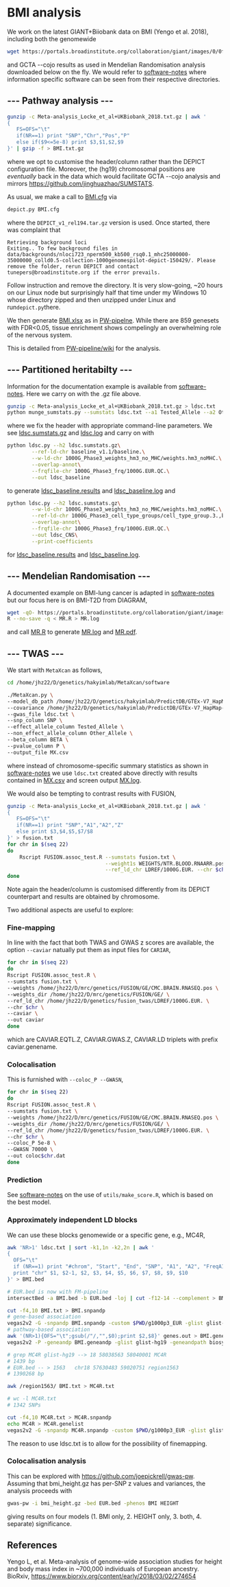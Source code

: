 # BMI analysis

We work on the latest GIANT+Biiobank data on BMI (Yengo et al. 2018), including both the genomewide
```bash
wget https://portals.broadinstitute.org/collaboration/giant/images/0/0f/Meta-analysis_Locke_et_al+UKBiobank_2018.txt.gz
```
and GCTA --cojo results as used in Mendelian Randomisation analysis downloaded below on the fly. We would refer to [software-notes](https://github.com/jinghuazhao/software-notes) where information specific software can be seen from their respective directories.

## --- Pathway analysis ---

```bash
gunzip -c Meta-analysis_Locke_et_al+UKBiobank_2018.txt.gz | awk '
{
   FS=OFS="\t"
   if(NR==1) print "SNP","Chr","Pos","P"
   else if($9<=5e-8) print $3,$1,$2,$9
}' | gzip -f > BMI.txt.gz

```
where we opt to customise the header/column rather than the DEPICT configuration file. Moreover, the (hg19) chromosomal positions are *eventually* back in the data which would facilitate GCTA --cojo analysis and mirrors https://github.com/jinghuazhao/SUMSTATS.

As usual, we make a call to [BMI.cfg](BMI.cfg) via
```bash
depict.py BMI.cfg
```
where the `DEPICT_v1_rel194.tar.gz` version is used. Once started, there was complaint that
```
Retrieving background loci
Exiting.. To few background files in data/backgrounds/nloci723_nperm500_kb500_rsq0.1_mhc25000000-35000000_colld0.5-collection-1000genomespilot-depict-150429/. Please remove the folder, rerun DEPICT and contact tunepers@broadinstitute.org if the error prevails.
```
Follow instruction and remove the directory. It is very slow-going, ~20 hours on our Linux node but surprisingly half that time under my Windows 10 whose directory zipped and then unzipped under Linux and run`depict.py`there.

We then generate [BMI.xlsx](BMI.xlsx) as in [PW-pipelne](https://github.com/jinghuazhao/PW-pipeline/wiki). While there are 859 genesets with FDR<0.05, tissue enrichment shows compelingly an overwhelming role of the nervous system.

This is detailed from [PW-pipeline/wiki](https://github.com/jinghuazhao/PW-pipeline/wiki) for the analysis.

## --- Partitioned heritabilty ---

Information for the documentation example is available from [software-notes](https://github.com/jinghuazhao/software-notes/). Here we carry on with the .gz file above.
```bash
gunzip -c Meta-analysis_Locke_et_al+UKBiobank_2018.txt.gz > ldsc.txt
python munge_sumstats.py --sumstats ldsc.txt --a1 Tested_Allele --a2 Other_allele --merge-alleles w_hm3.snplist --out ldsc --a1-inc
```
where we fix the header with appropriate command-line parameters. We see [ldsc.sumstats.gz](ldsc.sumstats.gz) and [ldsc.log](ldsc.log) and carry on with
```bash
python ldsc.py --h2 ldsc.sumstats.gz\
        --ref-ld-chr baseline_v1.1/baseline.\
        --w-ld-chr 1000G_Phase3_weights_hm3_no_MHC/weights.hm3_noMHC.\
        --overlap-annot\
        --frqfile-chr 1000G_Phase3_frq/1000G.EUR.QC.\
        --out ldsc_baseline
```
to generate [ldsc_baseline.results](ldsc_baseline.results) and [ldsc_baseline.log](ldsc_baseline.log) and
```bash
python ldsc.py --h2 ldsc.sumstats.gz\
        --w-ld-chr 1000G_Phase3_weights_hm3_no_MHC/weights.hm3_noMHC.\
        --ref-ld-chr 1000G_Phase3_cell_type_groups/cell_type_group.3.,baseline_v1.1/baseline.\
        --overlap-annot\
        --frqfile-chr 1000G_Phase3_frq/1000G.EUR.QC.\
        --out ldsc_CNS\
        --print-coefficients
```
for [ldsc_baseline.results](ldsc_CNS.results) and [ldsc_baseline.log](ldsc_CNS.log).


## --- Mendelian Randomisation ---

A documented example on BMI-lung cancer is adapted in [software-notes](https://github.com/jinghuazhao/software-notes) but our focus here is on BMI-T2D from DIAGRAM,
```bash
wget -qO- https://portals.broadinstitute.org/collaboration/giant/images/e/e2/Meta-analysis_Locke_et_al+UKBiobank_2018_top_941_from_COJO_analysis_UPDATED.txt.gz > BMI-COJO.gz
R --no-save -q < MR.R > MR.log
```
and call [MR.R](MR.R) to generate [MR.log](MR.log) and [MR.pdf](MR.pdf).

## --- TWAS ---

We start with `MetaXcan` as follows,
```bash
cd /home/jhz22/D/genetics/hakyimlab/MetaXcan/software

./MetaXcan.py \
--model_db_path /home/jhz22/D/genetics/hakyimlab/PredictDB/GTEx-V7_HapMap-2017-11-29/gtex_v7_Brain_Amygdala_imputed_europeans_tw_0.5_signif.db \
--covariance /home/jhz22/D/genetics/hakyimlab/PredictDB/GTEx-V7_HapMap-2017-11-29/gtex_v7_Brain_Amygdala_imputed_eur_covariances.txt.gz \
--gwas_file ldsc.txt \
--snp_column SNP \
--effect_allele_column Tested_Allele \
--non_effect_allele_column Other_Allele \
--beta_column BETA \
--pvalue_column P \
--output_file MX.csv
```
where instead of chromosome-specific summary statistics as shown in [software-notes](https://github.com/jinghuazhao/software-notes) we use `ldsc.txt` created above directly with results contained in [MX.csv](MX.csv) and screen output [MX.log](MX.log).

We would also be tempting to contrast results with FUSION,
```bash
gunzip -c Meta-analysis_Locke_et_al+UKBiobank_2018.txt.gz | awk '
{
   FS=OFS="\t"
   if(NR==1) print "SNP","A1","A2","Z"
   else print $3,$4,$5,$7/$8
}' > fusion.txt
for chr in $(seq 22)
do
    Rscript FUSION.assoc_test.R --sumstats fusion.txt \
                                --weight1s WEIGHTS/NTR.BLOOD.RNAARR.pos --weights_dir WEIGHTS/ \
                                --ref_ld_chr LDREF/1000G.EUR. --chr $chr --out fusion.$chr.dat
done
```
Note again the header/column is customised differently from its DEPICT counterpart and results are obtained by chromosome.

Two additional aspects are useful to explore:

### Fine-mapping

In line with the fact that both TWAS and GWAS z scores are available, the option `--caviar` natually put them as input files for `CARIAR`,
```bash
for chr in $(seq 22)
do
Rscript FUSION.assoc_test.R \
--sumstats fusion.txt \
--weights /home/jhz22/D/mrc/genetics/FUSION/GE/CMC.BRAIN.RNASEQ.pos \
--weights_dir /home/jhz22/D/mrc/genetics/FUSION/GE/ \
--ref_ld_chr /home/jhz22/D/genetics/fusion_twas/LDREF/1000G.EUR. \
--chr $chr \
--caviar \
--out caviar
done
```
which are CAVIAR.EQTL.Z, CAVIAR.GWAS.Z, CAVIAR.LD triplets with prefix caviar.genename.

### Colocalisation

This is furnished with `--coloc_P --GWASN`,
```bash
for chr in $(seq 22)
do
Rscript FUSION.assoc_test.R \
--sumstats fusion.txt \
--weights /home/jhz22/D/mrc/genetics/FUSION/GE/CMC.BRAIN.RNASEQ.pos \
--weights_dir /home/jhz22/D/mrc/genetics/FUSION/GE/ \
--ref_ld_chr /home/jhz22/D/genetics/fusion_twas/LDREF/1000G.EUR. \
--chr $chr \
--coloc_P 5e-8 \
--GWASN 70000 \
--out coloc$chr.dat
done
```

### Prediction

See [software-notes](https://github.com/jinghuazhao/software-notes) on the use of `utils/make_score.R`, which is based on the best model.

### Approximately independent LD blocks

We can use these blocks genomewide or a specific gene, e.g., MC4R,
```bash
awk 'NR>1' ldsc.txt | sort -k1,1n -k2,2n | awk '
{
  OFS="\t"
  if (NR==1) print "#chrom", "Start", "End", "SNP", "A1", "A2", "FreqA1", "BETA", "SE", "P", "N"
  print "chr" $1, $2-1, $2, $3, $4, $5, $6, $7, $8, $9, $10
}' > BMI.bed

# EUR.bed is now with FM-pipeline
intersectBed -a BMI.bed -b EUR.bed -loj | cut -f12-14 --complement > BMI.txt

cut -f4,10 BMI.txt > BMI.snpandp
# gene-based association
vegas2v2 -G -snpandp BMI.snpandp -custom $PWD/g1000p3_EUR -glist glist-hg19 -out genes
# pathway-based association
awk '(NR>1){OFS="\t";gsub(/"/,"",$0);print $2,$8}' genes.out > BMI.geneandp
vegas2v2 -P -geneandp BMI.geneandp -glist glist-hg19 -geneandpath biosystems20160324.vegas2pathSYM -out pathways

# grep MC4R glist-hg19 --> 18 58038563 58040001 MC4R
# 1439 bp
# EUR.bed -- > 1563   chr18 57630483 59020751 region1563
# 1390268 bp

awk /region1563/ BMI.txt > MC4R.txt

# wc -l MC4R.txt
# 1342 SNPs

cut -f4,10 MC4R.txt > MC4R.snpandp
echo MC4R > MC4R.genelist
vegas2v2 -G -snpandp MC4R.snpandp -custom $PWD/g1000p3_EUR -glist glist-hg19 -genelist MC4R.genelist -out MC4R
```
The reason to use ldsc.txt is to allow for the possibility of finemapping.

### Colocalisation analysis

This can be explored with https://github.com/joepickrell/gwas-pw. Assuming that bmi_height.gz has per-SNP z values and variances, the analysis proceeds with
```bash
gwas-pw -i bmi_height.gz -bed EUR.bed -phenos BMI HEIGHT
````
giving results on four models (1. BMI only, 2. HEIGHT only, 3. both, 4. separate) significance.

## References

Yengo L, et al. Meta-analysis of genome-wide association studies for height and body mass index in ~700,000 individuals of European ancestry. BioRxiv,
https://www.biorxiv.org/content/early/2018/03/02/274654
